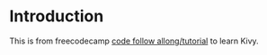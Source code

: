 # Introduction

This is from freecodecamp [code follow allong/tutorial](https://www.youtube.com/watch?v=l8Imtec4ReQ) to learn Kivy. 